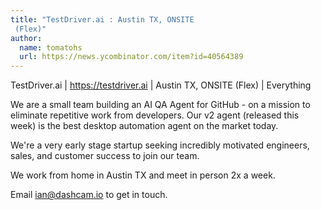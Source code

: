 ```yaml
---
title: "TestDriver.ai : Austin TX, ONSITE 
 (Flex)"
author:
  name: tomatohs
  url: https://news.ycombinator.com/item?id=40564389
---
```

TestDriver.ai | <a href="https:&#x2F;&#x2F;testdriver.ai" rel="nofollow">https:&#x2F;&#x2F;testdriver.ai</a> | Austin TX, ONSITE 
 (Flex) | Everything

We are a small team building an AI QA Agent for GitHub - on a mission to eliminate repetitive work from developers. Our v2 agent (released this week) is the best desktop automation agent on the market today.

We&#x27;re a very early stage startup seeking incredibly motivated engineers, sales, and customer success to join our team.

We work from home in Austin TX and meet in person 2x a week.

Email ian@dashcam.io to get in touch.

